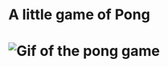 # A little game of Pong
#
# ![Gif of the pong game](https://github.com/MobiusXXF/pong/blob/main/pong.gif)
